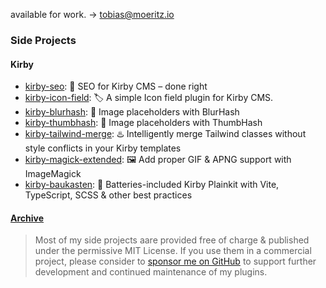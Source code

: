 available for work. → <a href='mailto:tobias@moeritz.io'>tobias@moeritz.io</a>

### Side Projects
#### Kirby

- [kirby-seo](https://github.com/tobimori/kirby-seo): 🔎 SEO for Kirby CMS – done right
- [kirby-icon-field](https://github.com/tobimori/kirby-icon-field): 🏷️ A simple Icon field plugin for Kirby CMS.
- [kirby-blurhash](https://github.com/tobimori/kirby-blurhash): 🎨 Image placeholders with BlurHash
- [kirby-thumbhash](https://github.com/tobimori/kirby-thumbhash): 🚀 Image placeholders with ThumbHash
- [kirby-tailwind-merge](https://github.com/tobimori/kirby-tailwind-merge): ♨️ Intelligently merge Tailwind classes without style conflicts in your Kirby templates
- [kirby-magick-extended](https://github.com/tobimori/kirby-magick-extended): 🖼️ Add proper GIF & APNG support with ImageMagick
- [kirby-baukasten](https://github.com/tobimori/kirby-baukasten): 🦎 Batteries-included Kirby Plainkit with Vite, TypeScript, SCSS & other best practices

#### [Archive](https://github.com/tobimori?tab=repositories&q=&type=archived&language=&sort=)


> Most of my side projects aare provided free of charge & published under the permissive MIT License. If you use them in a commercial project, please consider to [sponsor me on GitHub](https://github.com/sponsors/tobimori) to support further development and continued maintenance of my plugins.

